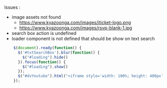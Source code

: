 Issues : 
- image assets not found 
    - https://www.kyazoonga.com/images/iticket-logo.png
    - https://www.kyazoonga.com/images/rsvp-blank-1.jpg
- search box action is undefined    
- loader component is not defined that should be show on text search
```js
    $(document).ready(function() {
      $('#txtSearchBox').blur(function() {
        $("#loading").hide()
      }).focus(function() {
        $("#loading").show()
      });
      $("#dvYoutube").html("<iframe style='width: 100%; height: 400px' src='https://www.youtube.com/embed/IyucJZev9wM' frameborder='0' webkitallowfullscreen mozallowfullscreen allowfullscreen></iframe>");
    });
```